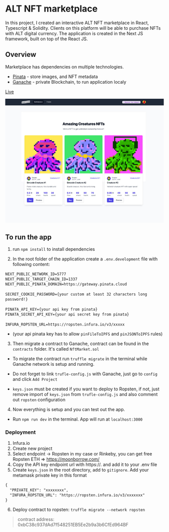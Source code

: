 # ALT NFT marketplace

In this project,  I created an interactive ALT NFT marketplace in React, Typescript & Solidity. Clients on this platform will be able to purchase NFTs with ALT digital currency.
The application is created in the Next JS framework, built on top of the React JS.
## Overview

Marketplace has dependencies on multiple technologies.

* [Pinata](https://app.pinata.cloud/) - store images, and NFT metadata
* [Ganache](https://trufflesuite.com/ganache/) - private Blockchain, to run application localy

[Live](https://nftmarket-jade.vercel.app/)

![screenshot](./screenshot.jpg)

## To run the app
1. run `npm install` to install dependencies

2. In the root folder of the application create a `.env.development` file with following content:

```
NEXT_PUBLIC_NETWORK_ID=5777
NEXT_PUBLIC_TARGET_CHAIN_ID=1337
NEXT_PUBLIC_PINATA_DOMAIN=https://gateway.pinata.cloud

SECRET_COOKIE_PASSWORD={your custom at least 32 characters long password!}

PINATA_API_KEY={your api key from pinata}
PINATA_SECRET_API_KEY={your api secret key from pinata}

INFURA_ROPSTEN_URL=https://ropsten.infura.io/v3/xxxxx
```
* (your api pinata key has to allow `pinFileToIPFS` and `pinJSONToIPFS` rules)

3. Then migrate a contract to Ganache, contract can be found in the `contracts` folder. It's called `NftMarket.sol`

* To migrate the contract run `truffle migrate` in the terminal while Ganache network is setup and running.

* Do not forget to link `trufle-config.js` with Ganache, just go to `config` and click `Add Project`

* `keys.json` must be created if you want to deploy to Ropsten, if not, just remove import of `keys.json` from `trufle-config.js` and also comment out `ropsten` configuration

4. Now everything is setup and you can test out the app.

* Run `npm run dev` in the terminal. App will run at `localhost:3000`

### Deployment
1. Infura.io
2. Create new project
3. Select endpoint -> Ropsten in my case or Rinkeby, you can get free Ropsten ETH => https://moonborrow.com/
4. Copy the API key endpoint url with https://. and add it to your .env file
5. Create `keys.json` in the root directory, add to `gitignore`. Add your metamask private key in this format
```
{
  "PRIVATE_KEY": "xxxxxxxx",
  "INFURA_ROPSTEN_URL": "https://ropsten.infura.io/v3/xxxxxxx"
}
```
6. Deploy contract to ropsten: `truffle migrate --network ropsten`

> contract address: 0xbC38c937dAd7f548251EB5Ee2b9a3b6CfEd964BF
